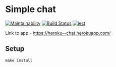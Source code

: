 # Simple chat

[![Maintainability](https://api.codeclimate.com/v1/badges/9bd58558fced28b44de1/maintainability)](https://codeclimate.com/github/DimaKabanov/project-lvl4-s307/maintainability)
[![Build Status](https://travis-ci.org/DimaKabanov/project-lvl4-s307.svg?branch=master)](https://travis-ci.org/DimaKabanov/project-lvl4-s307)
[![jest](https://facebook.github.io/jest/img/jest-badge.svg)](https://github.com/facebook/jest)

Link to app - https://heroku--chat.herokuapp.com/

## Setup

```console
make install
```
